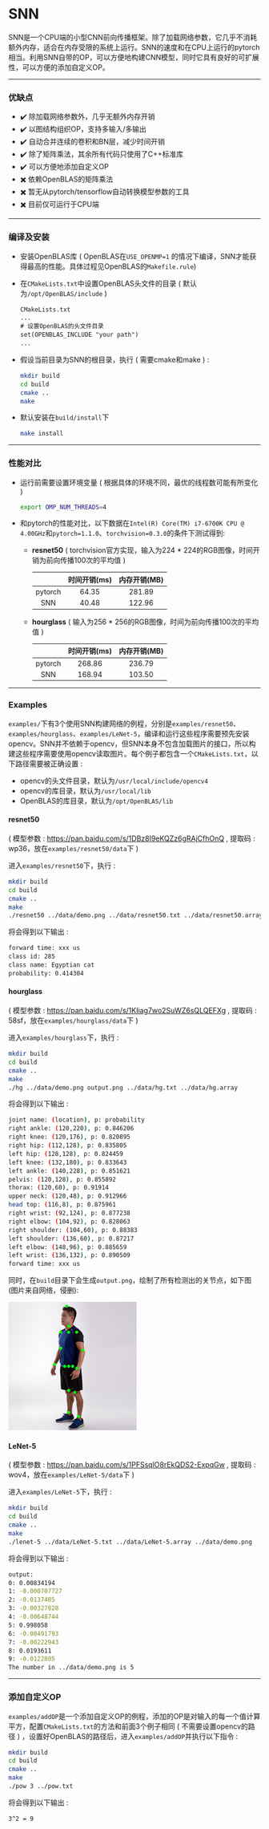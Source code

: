 # SNN

SNN是一个CPU端的小型CNN前向传播框架。除了加载网络参数，它几乎不消耗额外内存，适合在内存受限的系统上运行。SNN的速度和在CPU上运行的pytorch相当。利用SNN自带的OP，可以方便地构建CNN模型，同时它具有良好的可扩展性，可以方便的添加自定义OP。

---

### 优缺点

* ✔️ 除加载网络参数外，几乎无额外内存开销
* ✔️ 以图结构组织OP，支持多输入/多输出
* ✔️ 自动合并连续的卷积和BN层，减少时间开销
* ✔️ 除了矩阵乘法，其余所有代码只使用了C++标准库
* ✔️ 可以方便地添加自定义OP
* ✖️ 依赖OpenBLAS的矩阵乘法
* ✖️ 暂无从pytorch/tensorflow自动转换模型参数的工具
* ✖️ 目前仅可运行于CPU端

---

### 编译及安装

* 安装OpenBLAS库 ( OpenBLAS在`USE_OPENMP=1` 的情况下编译，SNN才能获得最高的性能。具体过程见OpenBLAS的`Makefile.rule`)

* 在`CMakeLists.txt`中设置OpenBLAS头文件的目录 ( 默认为`/opt/OpenBLAS/include` )

  ```txt
  CMakeLists.txt
  ...
  # 设置OpenBLAS的头文件目录
  set(OPENBLAS_INCLUDE "your path")
  ...
  ```

* 假设当前目录为SNN的根目录，执行 ( 需要cmake和make ) :

  ```bash
  mkdir build
  cd build
  cmake ..
  make
  ```

* 默认安装在`build/install`下

  ```bash
  make install
  ```

---

### 性能对比

* 运行前需要设置环境变量 ( 根据具体的环境不同，最优的线程数可能有所变化 )

  ```bash
  export OMP_NUM_THREADS=4
  ```

* 和pytorch的性能对比，以下数据在`Intel(R) Core(TM) i7-6700K CPU @ 4.00GHz`和`pytorch=1.1.0`、`torchvision=0.3.0`的条件下测试得到:

  * **resnet50** ( torchvision官方实现，输入为224 * 224的RGB图像，时间开销为前向传播100次的平均值 )

    |         | 时间开销(ms) | 内存开销(MB) |
    | :-----: | :----------: | :----------: |
    | pytorch |    64.35     |    281.89    |
    |   SNN   |    40.48     |    122.96    |

  * **hourglass** ( 输入为256 * 256的RGB图像，时间为前向传播100次的平均值 )

    |         | 时间开销(ms) | 内存开销(MB) |
    | :-----: | :----------: | :----------: |
    | pytorch |    268.86    |    236.79    |
    |   SNN   |    168.94    |    103.50    |

---

### Examples

`examples/`下有3个使用SNN构建网络的例程，分别是`examples/resnet50`、`examples/hourglass`、`examples/LeNet-5`，编译和运行这些程序需要预先安装opencv。SNN并不依赖于opencv，但SNN本身不包含加载图片的接口，所以构建这些程序需要使用opencv读取图片。每个例子都包含一个`CMakeLists.txt`，以下路径需要被正确设置 :

* opencv的头文件目录，默认为`/usr/local/include/opencv4`
* opencv的库目录，默认为`/usr/local/lib`
* OpenBLAS的库目录，默认为`/opt/OpenBLAS/lib`

#### resnet50

( 模型参数 : https://pan.baidu.com/s/1DBz8I9eKQZz6gRAjCfhOnQ , 提取码 : wp36，放在`examples/resnet50/data`下 )

进入`examples/resnet50`下，执行 :

```bash
mkdir build
cd build
cmake ..
make
./resnet50 ../data/demo.png ../data/resnet50.txt ../data/resnet50.array ../data/labels.txt
```

将会得到以下输出 :

```bash
forward time: xxx us
class id: 285
class name: Egyptian cat
probability: 0.414304
```

#### hourglass

( 模型参数 : https://pan.baidu.com/s/1KIiag7wo2SuWZ6sQLQEFXg , 提取码 : 58sf，放在`examples/hourglass/data`下 )

进入`examples/hourglass`下，执行 :

```bash
mkdir build
cd build
cmake ..
make
./hg ../data/demo.png output.png ../data/hg.txt ../data/hg.array
```

将会得到以下输出 :

```bash
joint name: (location), p: probability
right ankle: (120,220), p: 0.846206
right knee: (120,176), p: 0.820895
right hip: (112,128), p: 0.835805
left hip: (128,128), p: 0.824459
left knee: (132,180), p: 0.833643
left ankle: (140,228), p: 0.851621
pelvis: (120,128), p: 0.855892
thorax: (120,60), p: 0.91914
upper neck: (120,48), p: 0.912966
head top: (116,8), p: 0.875961
right wrist: (92,124), p: 0.877238
right elbow: (104,92), p: 0.828063
right shoulder: (104,60), p: 0.88383
left shoulder: (136,60), p: 0.87217
left elbow: (148,96), p: 0.885659
left wrist: (136,132), p: 0.890509
forward time: xxx us
```

同时，在`build`目录下会生成`output.png`，绘制了所有检测出的关节点，如下图 (图片来自网络，侵删):

![](files/output.png)

#### LeNet-5

( 模型参数 : https://pan.baidu.com/s/1PFSsqlO8rEkQDS2-ExpqGw , 提取码 : wov4，放在`examples/LeNet-5/data`下 )

进入`examples/LeNet-5`下，执行 :

```bash
mkdir build
cd build
cmake ..
make
./lenet-5 ../data/LeNet-5.txt ../data/LeNet-5.array ../data/demo.png
```

将会得到以下输出 :

```bash
output: 
0: 0.00834194
1: -0.000707727
2: -0.0137485
3: -0.00327828
4: -0.00648744
5: 0.998058
6: -0.00491793
7: -0.00222943
8: 0.0193611
9: -0.0122805
The number in ../data/demo.png is 5
```

---

### 添加自定义OP

`examples/addOP`是一个添加自定义OP的例程，添加的OP是对输入的每一个值计算平方，配置`CMakeLists.txt`的方法和前面3个例子相同 ( 不需要设置opencv的路径 ) ，设置好OpenBLAS的路径后，进入`examples/addOP`并执行以下指令 :

```bash
mkdir build
cd build
cmake ..
make
./pow 3 ../pow.txt
```

将会得到以下输出 :

```bash
3^2 = 9
```